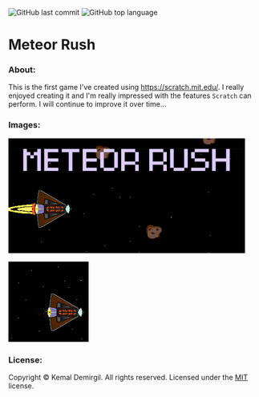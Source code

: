![GitHub last commit](https://img.shields.io/github/last-commit/kemaldemirgil/meteor-rush?logo=Github)
![GitHub top language](https://img.shields.io/github/languages/top/kemaldemirgil/meteor-rush?color=%23cc3300)
# Meteor Rush

### About:
This is the first game I've created using https://scratch.mit.edu/. I really enjoyed creating it and I'm really impressed with the features `Scratch` can perform. I will continue to improve it over time...

### Images:
![](/images/mr.PNG)

![](/images/v0id2.gif)

### License:

Copyright © Kemal Demirgil. All rights reserved.
Licensed under the [MIT](https://github.com/kemaldemirgil/meteor-rush/blob/main/LICENSE) license.
